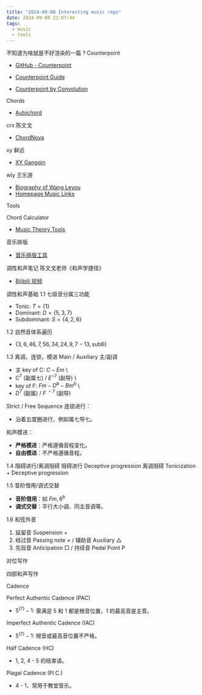 ```yaml
---
title: "2024-09-08 Interesting music repo"
date: 2024-09-08 22:07:44
tags:
  - music
  - tools
---
```


不知道为啥就是不好渲染的一篇
 ?
 Counterpoint

- [GitHub - Counterpoint](https://github.com/ave-llan/counterpoint)
- [Counterpoint Guide](https://github.com/ave-llan/counterpoint-guide)

- [Counterpoint by Convolution](https://coconets.github.io/)

 Chords
- [Autochord](https://github.com/cjbayron/autochord)

 crx 陈文戈
- [ChordNova](https://github.com/Chen-and-Sim/ChordNova)

 xy 鲜远
- [XY Gangqin](https://www.xygangqin.com/)

 wly 王乐游
- [Biography of Wang Leyou](https://www.wangleyou.net/zh/biography)
- [Homepage Music Links](http://homepage.eircom.net/~gerfmcc/links.html)

 Tools

 Chord Calculator
- [Music Theory Tools](https://www.musictheory.net/tools)

 音乐排版
- [音乐排版工具](https://blog.twofei.com/1425/)

 调性和声笔记
陈文戈老师《和声学捷径》
- [Bilibili 视频](https://www.bilibili.com/video/BV1GY411W7GL)

 调性和声基础
 1.1 七级音分属三功能
- Tonic: $T = \{1\}$
- Dominant: $D = \{5, 3, 7\}$
- Subdominant: $S = \{4, 2, 6\}$

 1.2 自然音体系遍历
- $\{3, 6, 46, 7, 56, 34, 24, 9, 7-13, \text{sub6}\}$

 1.3 离调，连锁，模进
 Main / Auxiliary 主/副调
- 主 key of C: $C - Em$ \
- $C^7$ (副属七) / $E^{\circ 7}$ (副导) \
- key of F: $Fm - D^{b} - Bm^{b}$ \
- $D^7$ (副属) / $F^{\ \circ 7}$ (副导)

 Strict / Free Sequence
连锁进行：
- 沿着五度圈进行，例如属七导七。

和声模进：
- **严格模进**：严格遵循音程变化。
- **自由模进**：不严格遵循音程。

 1.4 阻碍进行/离调阻碍
阻碍进行 Deceptive progression
离调阻碍 Tonicization + Deceptive progression

 1.5 音阶借用/调式交替
- **音阶借用**：如 $Fm, 6^{b}$
- **调式交替**：平行大小调、同主音调等。

 1.6 和弦外音

1. 延留音 Suspension $+$ 
2. 经过音 Passing note $\times$ / 辅助音 Auxiliary $\bigtriangleup$
3. 先现音 Anticipation $\Box$ / 持续音 Pedal Point $\text{P}$  

 对位写作

 四部和声写作

 Cadence

 Perfect Authentic Cadence (PAC)
- $5^{(7)}-1$: 需满足 5 和 1 都是根音位置，1 的最高音是主音。

 Imperfect Authentic Cadence (IAC)
- $5^{(7)}-1$: 根音或最高音位置不严格。

 Half Cadence (HC)
- 1, 2, 4 - 5 的结束语。

 Plagal Cadence (Pl.C.)
- 4 - 1，常用于教堂音乐。

